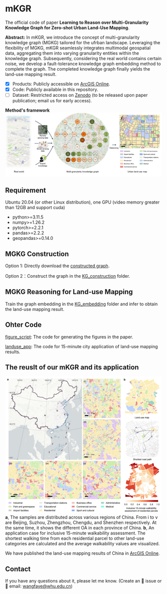 # mKGR

The official code of paper **Learning to Reason over Multi-Granularity Knowledge Graph for Zero-shot Urban Land-Use Mapping**.

**Abstract:** In mKGR, we introduce the concept of multi-granularity knowledge graph (MGKG) tailored for the ufrban landscape. Leveraging the flexibility of MGKG, mKGR seamlessly integrates multimodal geospatial data, aggregating them into varying granularity entities within the knowledge graph. Subsequently, considering the real world contains certain noise, we develop a fault-tolerance knowledge graph embedding method to complete the graph. The completed knowledge graph finally yields the land-use mapping result.

- [x] Products: Publicly accessible on [ArcGIS Online](https://www.geosceneonline.cn/geoscene/apps/mapviewer/index.html?webmap=ad747de4b4ad4b558141c638e23960ca).
- [x] Code: Publicly available in this repository.
- [ ] Dataset: Restricted access on [Zenodo](https://zenodo.org/records/11311869) (to be released upon paper publication; email us for early access).

**Method's framework**
![framework](./images/framework.jpg)

## Requirement
Ubuntu 20.04 (or other Linux distribution), one GPU (video memory greater than 12GB and support cuda)
* python>=3.11.5
* numpy>=1.26.2
* pytorch>=2.2.1
* pandas>=2.2.2
* geopandas>=0.14.0

## MGKG Construction

Option 1: Directly download the [constructed graph](https://zenodo.org/records/11311869).

Option 2：Construct the graph in the [KG_construction](./KG_construction/) folder.

## MGKG Reasoning for Land-use Mapping

Train the graph embedding in the [KG_embedding](./KG_embedding/) folder and infer to obtain the land-use mapping result. 


## Ohter Code

 [figure_script](./figure_script/): The code for generating the figures in the paper.

 [landuse_app](./landuse_app/): The code for 15-minute city application of land-use mapping results.


## The reuslt of our mKGR and its application

![result](./images/china_result.jpg)
**a**, The samples are distributed across various regions of China. From i to v are Beijing, Suzhou, Zhengzhou, Chengdu, and Shenzhen respectively. At the same time, it shows the different OA in each province of China. **b**, An application case for inclusive 15-minute walkability assessment. The shortest walking time from each residential parcel to other land-use categories are calculated and the average walkability values are visualized.

We have published the land-use mapping results of China in [ArcGIS Online](https://www.geosceneonline.cn/geoscene/apps/mapviewer/index.html?webmap=ad747de4b4ad4b558141c638e23960ca).
## Contact
If you have any questions about it, please let me know. (Create an 🐛 issue or 📧 email: wangfaye@whu.edu.cn)
